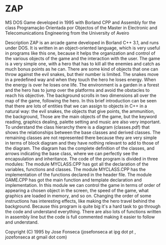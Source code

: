 # ZAP
MS DOS Game developed in 1995 with Borland CPP and Assembly for the class Programação Orientada por Objectos of the Master in Electronic and Telecomunications Engineering from the University of Aveiro

Description
ZAP is an arcade game developed in Borland C++ 3.1, and runs under DOS.
It is written in an object-oriented language, which is very useful in programs like this one, because it helps the organization and control of the various objects of the game and the interaction with the user.
The game is a very simple one, with a hero that has to kill all the enemies and catch as much bonus points as he can. There are some kind of objects that one can throw against the evil snakes, but their number is limited. The snakes move in a predefined way and when they touch the hero he loses energy. When the energy is over he loses one life.
The environment is a garden in a forest and the hero has to jump over the platforms and avoid the obstacles to reach his objective. The background scrolls in two dimensions all over the map of the game, following the hero.
In this brief introduction can be seen that there are lots of entities that we can assign to objects in C++ in a natural way:
 	the evil snakes,
 	the objects that give points,
 	the ammunition,
 	the background,
Those are the main objects of the game, but the keyword reading, graphics dealing, palette setting and music are also very important.
To understand the class hierarchy there is a diagram (classes.pdf) that shows the relationships between the base classes and derived classes. The remaining classes are not represented there because they are very simple in terms of block diagram and they have nothing relevant to add to those of the diagram.
The diagram has the complete definition of the classes, and arrows indicating the base class, where we can perfectly see the encapsulation and inheritance.
The code of the program is divided in three modules:
  The module MYCLASS.CPP has got all the declaration of the variables, functions and classes.
 	The module MYCLASS.CPP has the implementation of the functions declared in the header file.
 	The module GAME.CPP has got the main function and template declaration and implementation. In this module we can control the game in terms of order of appearing a chosen object in the screen, the speed of the game, what graphics are loaded in memory, and so on. Changing the order of some instructions has interesting effects, like making the hero travel behind the background.
Because this program is quite big it's a hard task to go through the code and understand everything. There are also lots of functions written in assembly line but the code is full commented making it easier to follow and understand.

Copyright (C) 1995 by Jose Fonseca (josefonseca at ipg dot pt , jozefonseca at gmail dot com)
